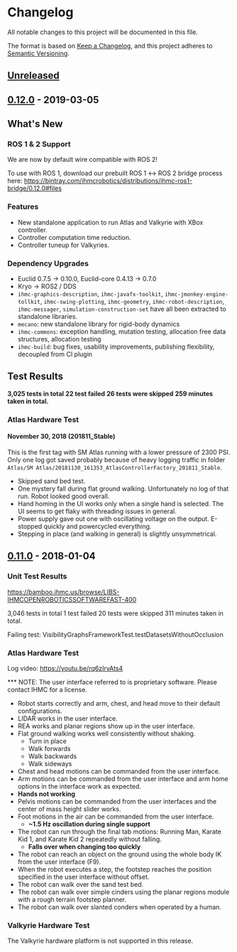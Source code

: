 # Changelog
All notable changes to this project will be documented in this file.

The format is based on [Keep a Changelog](https://keepachangelog.com/en/1.0.0/),
and this project adheres to [Semantic Versioning](https://semver.org/spec/v2.0.0.html).

## [Unreleased]

## [0.12.0] - 2019-03-05
## What's New

### ROS 1 & 2 Support

We are now by default wire compatible with ROS 2!

To use with ROS 1, download our prebuilt ROS 1 ↔ ROS 2 bridge process here: https://bintray.com/ihmcrobotics/distributions/ihmc-ros1-bridge/0.12.0#files

### Features

- New standalone application to run Atlas and Valkyrie with XBox controller.
- Controller computation time reduction.
- Controller tuneup for Valkyries.

### Dependency Upgrades

- Euclid 0.7.5 -> 0.10.0, Euclid-core 0.4.13 -> 0.7.0
- Kryo -> ROS2 / DDS
- `ihmc-graphics-description`, `ihmc-javafx-toolkit`, `ihmc-jmonkey-engine-tollkit`, `ihmc-swing-plotting`, `ihmc-geometry`, `ihmc-robot-description`, `ihmc-messager`, `simulation-construction-set` have all been extracted to standalone libraries.
- `mecano`: new standalone library for rigid-body dynamics
- `ihmc-commons`: exception handling, mutation testing, allocation free data structures, allocation testing
- `ihmc-build`: bug fixes, usability improvements, publishing flexibility, decoupled from CI plugin

## Test Results

**3,025 tests in total**
**22 test failed**
**26 tests were skipped**
**259 minutes taken in total.**

### Atlas Hardware Test

#### November 30, 2018 (201811_Stable)

This is the first tag with SM Atlas running with a lower pressure of 2300 PSI. Only one log got saved probably because of heavy logging traffic in folder `Atlas/SM Atlas/20181130_161353_AtlasControllerFactory_201811_Stable`.

- Skipped sand bed test.
- One mystery fall during flat ground walking. Unfortunately no log of that run. Robot looked good overall.
- Hand homing in the UI works only when a single hand is selected. The UI seems to get flaky with threading issues in general.
- Power supply gave out one with oscillating voltage on the output. E-stopped quickly and powercycled everything.
- Stepping in place (and walking in general) is slightly unsymmetrical.

## [0.11.0] - 2018-01-04
### Unit Test Results

https://bamboo.ihmc.us/browse/LIBS-IHMCOPENROBOTICSSOFTWAREFAST-400

3,046 tests in total
1 test failed
20 tests were skipped
311 minutes taken in total.

Failing test: VisibilityGraphsFrameworkTest.testDatasetsWithoutOcclusion

### Atlas Hardware Test

Log video: https://youtu.be/rq6zIrvAts4

*** NOTE: The user interface referred to is proprietary software. Please contact IHMC for a license.

- Robot starts correctly and arm, chest, and head move to their default configurations.
- LIDAR works in the user interface.
- REA works and planar regions show up in the user interface.
- Flat ground walking works well consistently without shaking.
   * Turn in place
   * Walk forwards
   * Walk backwards
   * Walk sideways
- Chest and head motions can be commanded from the user interface.
- Arm motions can be commanded from the user interface and arm home options in the interface work as expected.
- **Hands not working**
- Pelvis motions can be commanded from the user interfaces and the center of mass height slider works.
- Foot motions in the air can be commanded from the user interface.
   * **~1.5 Hz oscillation during single support**
- The robot can run through the final tab motions: Running Man, Karate Kid 1, and Karate Kid 2 repeatedly without falling.
   * **Falls over when changing too quickly**
- The robot can reach an object on the ground using the whole body IK from the user interface (F9).
- When the robot executes a step, the footstep reaches the position specified in the user interface without offset.
- The robot can walk over the sand test bed.
- The robot can walk over simple cinders using the planar regions module with a rough terrain footstep planner.
- The robot can walk over slanted conders when operated by a human.

### Valkyrie Hardware Test

The Valkyrie hardware platform is not supported in this release.

[Unreleased]: https://github.com/ihmcrobotics/ihmc-open-robotics-software/compare/0.12.0...HEAD
[0.12.0]: https://github.com/ihmcrobotics/ihmc-open-robotics-software/compare/0.11.0...0.12.0
[0.11.0]: https://github.com/ihmcrobotics/ihmc-open-robotics-software/tree/0.11.0